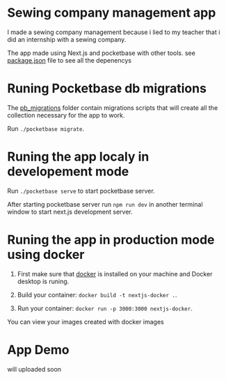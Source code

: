 # Sewing company management app

I made a sewing company management because i lied to my teacher that i did an internship with a sewing company.

The app made using Next.js and pocketbase with other tools. see [package.json](package.json) file to see all the depenencys

# Runing Pocketbase db migrations

The [pb_migrations](pb_migrations) folder contain migrations scripts that will create all the collection necessary for the app to work.

Run `./pocketbase migrate`.

# Runing the app localy in developement mode

Run `./pocketbase serve` to start pocketbase server.

After starting pocketbase server run `npm run dev` in another terminal window to start next.js development server.

# Runing the app in production mode using docker

1. First make sure that [docker](https://docs.docker.com/get-docker/) is installed on your machine and Docker desktop is runing.

2. Build your container: `docker build -t nextjs-docker .`.

3. Run your container: `docker run -p 3000:3000 nextjs-docker`.

You can view your images created with docker images

# App Demo

will uploaded soon
